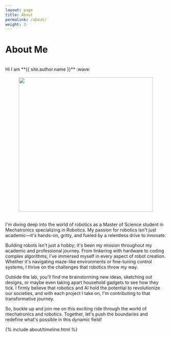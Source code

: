 ```yaml
---
layout: page
title: About
permalink: /about/
weight: 3
---
```


# **About Me**

<br>
Hi I am **{{ site.author.name }}** :wave: 
<br>

<br>
<center><img src="{{ site.url }}{{ site.baseurl }}/assets/photo.jpeg" width=420/></center>
<br>

I'm diving deep into the world of robotics as a Master of Science student in Mechatronics specializing in Robotics. My passion for robotics isn't just academic—it's hands-on, gritty, and fueled by a relentless drive to innovate.

Building robots isn't just a hobby; it's been my mission throughout my academic and professional journey. From tinkering with hardware to coding complex algorithms, I've immersed myself in every aspect of robot creation. Whether it's navigating maze-like environments or fine-tuning control systems, I thrive on the challenges that robotics throw my way.

Outside the lab, you'll find me brainstorming new ideas, sketching out designs, or maybe even taking apart household gadgets to see how they tick.  I firmly believe that robotics and AI hold the potential to revolutionize our societies, and with each project I take on, I'm contributing to that transformative journey.

So, buckle up and join me on this exciting ride through the world of mechatronics and robotics. Together, let's push the boundaries and redefine what's possible in this dynamic field!

<div class="row">
{% include about/timeline.html %}
</div>
